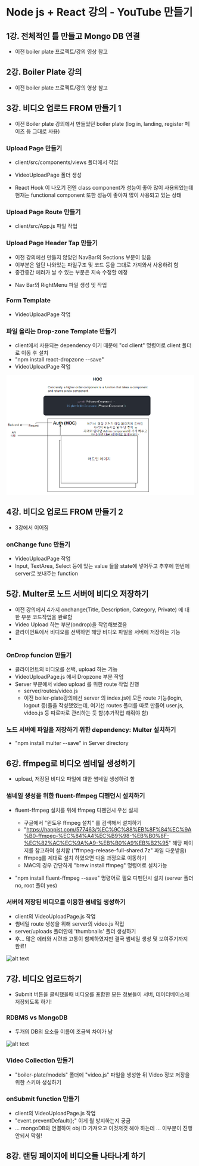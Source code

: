 # Node js + React 강의 - YouTube 만들기

## 1강. 전체적인 틀 만들고 Mongo DB 연결
- 이전 boiler plate 프로젝트/강의 영상 참고

## 2강. Boiler Plate 강의
- 이전 boiler plate 프로젝트/강의 영상 참고

## 3강. 비디오 업로드 FROM 만들기 1
- 이전 Boiler plate 강의에서 만들었던 boiler plate (log in, landing, register 페이즈 등 그대로 사용)

### Upload Page 만들기
- client/src/components/views 폴더에서 작업
- VideoUploadPage 폴더 생성

- React Hook 이 나오기 전엔 class component가 성능이 좋아 많이 사용되었는데 현재는 functional component 또한 성능이 좋아져 많이 사용되고 있는 상태

### Upload Page Route 만들기
- client/src/App.js 파일 작업

### Upload Page Header Tap 만들기
* 이전 강의에선 만들지 않았던 NavBar의 Sections 부분이 있음
* 이부분은 일단 나와있는 파일구조 및 코드 등을 그대로 가져와서 사용하려 함
* 중간중간 에러가 날 수 있는 부분은 지속 수정할 예정
- Nav Bar의 RightMenu 파일 생성 및 작업

### Form Template 
- VideoUploadPage 작업

### 파일 올리는 Drop-zone Template 만들기
- client에서 사용되는 dependency 이기 때문에 "cd client" 명령어로 client 폴더로 이동 후 설치
- "npm install react-dropzone --save"
- VideoUploadPage 작업


<img src="https://raw.githubusercontent.com/tjdwoocn/Basic-NodeJS-React/main/imgs/20220413_152738.png" alt="alt text" title="image Title" align='center' />


## 4강. 비디오 업로드 FROM 만들기 2
- 3강에서 이어짐

### onChange func 만들기
- VideoUploadPage 작업
- Input, TextArea, Select 등에 있는 value 들을 state에 넣어두고 추후에 한번에 server로 보내주는 function


## 5강. Multer로 노드 서버에 비디오 저장하기
- 이전 강의에서 4가지 onchange(Title, Description, Category, Private) 에 대한 부분 코드작업을 완료함
- Video Upload 하는 부분(ondrop)을 작업해보겠음
- 클라이언트에서 비디오를 선택하면 해당 비디오 파일을 서버에 저장하는 기능
- 
### OnDrop funcion 만들기
- 클라이언트의 비디오를 선택, upload 하는 기능
- VideoUploadPage.js 에서 Dropzone 부분 작업
- Server 부분에서 video upload 를 위한 route 작업 진행
  - server/routes/video.js
  - 이전 boiler-plate강의에선 server 의 index.js에 모든 route 기능(login, logout 등)들을 작성했었는데,
    여기선 routes 폴더를 따로 만들어 user.js, video.js 등 따로따로 관리하는 듯 함(추가작업 해줘야 함)

### 노드 서버에 파일을 저장하기 위한 dependency: Multer 설치하기
- "npm install multer --save" in Server directory

## 6강. ffmpeg로 비디오 썸네일 생성하기
- upload, 저장된 비디오 파일에 대한 썸네일 생성하려 함
  
### 썸네일 생성을 위한 fluent-ffmpeg 디펜던시 설치하기
- fluent-ffmpeg 설치를 위해 ffmpeg 디펜던시 우선 설치
  - 구글에서 "윈도우 ffmpeg 설치" 를 검색해서 설치하기
  - "https://happist.com/577463/%EC%9C%88%EB%8F%84%EC%9A%B0-ffmpeg-%EC%84%A4%EC%B9%98-%EB%B0%8F-%EC%82%AC%EC%9A%A9-%EB%B0%A9%EB%B2%95" 해당 페이지를 참고하여 설치함 ("ffmpeg-release-full-shared.7z" 파일 다운받음)
  - ffmpeg를 제대로 설치 하였으면 다음 과정으로 이동하기
  - MAC의 경우 간단하게 "brew install ffmpeg" 명령어로 설치가능

- "npm install fluent-ffmpeg --save" 명령어로 필요 디펜던시 설치 (server 폴더 no, root 폴더 yes)

### 서버에 저장된 비디오를 이용한 썸네일 생성하기
- client의 VideoUploadPage.js 작업
- 썸네일 route 생성을 위해 server의 video.js 작업 
- server/uploads 폴더안에 'thumbnails' 폴더 생성하기
- 후... 많은 에러와 시련과 고통이 함께하였지만 결국 썸네일 생성 및 보여주기까지 완료!
<img src="https://raw.githubusercontent.com/tjdwoocn/Basic-NodeJS-React/main/imgs/20220511_200643.png" alt="alt text" title="image Title" align='center' />


## 7강. 비디오 업로드하기
- Submit 버튼을 클릭했을때 비디오를 포함한 모든 정보들이 서버, 데이터베이스에 저장되도록 하기!
### RDBMS vs MongoDB
- 두개의 DB의 요소들 이름이 조금씩 차이가 남
<img src="https://raw.githubusercontent.com/tjdwoocn/Basic-NodeJS-React/main/imgs/20220511_201154.png" alt="alt text" title="image Title" align='center' />

### Video Collection 만들기
- "boiler-plate/models" 폴더에 "video.js" 파일을 생성한 뒤 Video 정보 저장을 위한 스키마 생성하기

### onSubmit function 만들기
- client의 VideoUploadPage.js 작업
- "event.preventDefault();" 이게 뭘 방지하는지 궁금
- ... mongoDB와 연결하여 obj ID 가져오고 이것저것 해야 하는데 ... 이부분이 진행안되서 막힘!


## 8강. 랜딩 페이지에 비디오들 나타나게 하기
### 


